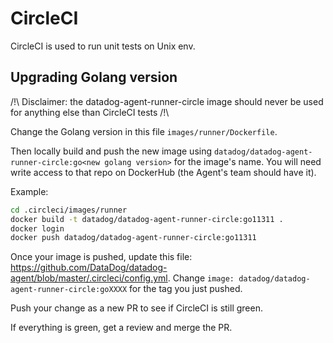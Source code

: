 # CircleCI

CircleCI is used to run unit tests on Unix env.

## Upgrading Golang version

/!\ Disclaimer: the datadog-agent-runner-circle image should never be used for anything else than CircleCI tests /!\

Change the Golang version in this file `images/runner/Dockerfile`.

Then locally build and push the new image using
`datadog/datadog-agent-runner-circle:go<new golang version>` for the image's
name. You will need write access to that repo on DockerHub (the Agent's team
should have it).

Example:
```bash
cd .circleci/images/runner
docker build -t datadog/datadog-agent-runner-circle:go11311 .
docker login
docker push datadog/datadog-agent-runner-circle:go11311
```

Once your image is pushed, update this file:
https://github.com/DataDog/datadog-agent/blob/master/.circleci/config.yml.
Change `image: datadog/datadog-agent-runner-circle:goXXXX` for the tag you
just pushed.

Push your change as a new PR to see if CircleCI is still green.

If everything is green, get a review and merge the PR.
